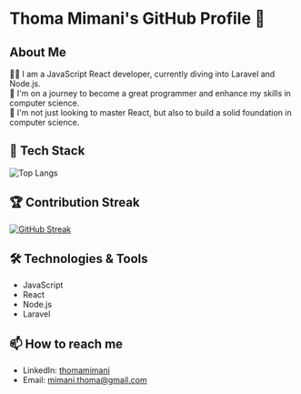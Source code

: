 # Thoma Mimani's GitHub Profile 👋

## About Me

👨‍💻 I am a JavaScript React developer, currently diving into Laravel and Node.js.  
🌱 I'm on a journey to become a great programmer and enhance my skills in computer science.  
🔭 I'm not just looking to master React, but also to build a solid foundation in computer science.

## 🧠 Tech Stack

![Top Langs](https://github-readme-stats.vercel.app/api/top-langs/?username=thomaMimani&hide=html,css,blade,scss&langs_count=10&layout=compact&theme=radical)

## 🏆 Contribution Streak

[![GitHub Streak](https://streak-stats.demolab.com/?user=thomaMimani)](https://git.io/streak-stats)
## 🛠️ Technologies & Tools

- JavaScript
- React
- Node.js
- Laravel

## 📫 How to reach me

- LinkedIn: [thomamimani](https://www.linkedin.com/in/thomamimani/)
- Email: mimani.thoma@gmail.com
